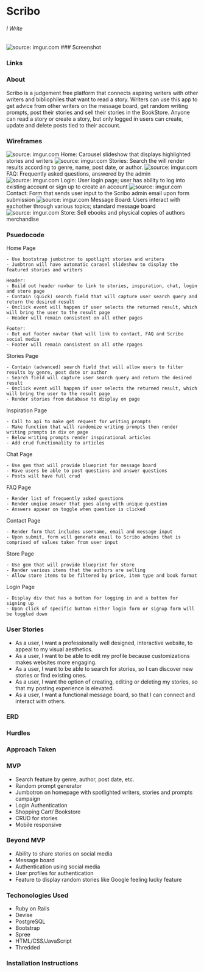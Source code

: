 # Scribo
###### I Write
<img src="http://i.imgur.com/TF0ILTg.png" title="source: imgur.com" />
### Screenshot

### Links

### About
Scribo is a judgement free platform that connects aspiring writers with other writers and bibliophiles that want to read a story. Writers can use this app to get advice from other writers on the message board, get random writing prompts, post their stories and sell their stories in the BookStore. Anyone can read a story or create a story, but only logged in users can create, update and delete posts tied to their account.

### Wireframes
<img src="http://i.imgur.com/j2MBNo3.png" title="source: imgur.com" />
Home: Carousel slideshow that displays highlighted stories and writers

<img src="http://i.imgur.com/LeLGCsN.png" title="source: imgur.com" />
Stories: Search the will render results according to genre, name, post date, or author.

<img src="http://i.imgur.com/8twHiYv.png" title="source: imgur.com" />
FAQ: Frequently asked questions, answered by the admin

<img src="http://i.imgur.com/lVUZCxe.png" title="source: imgur.com" />
Login: User login page; user has ability to log into existing account or sign up to create an account

<img src="http://i.imgur.com/PyoJNH9.png" title="source: imgur.com" />
Contact: Form that sends user input to the Scribo admin email upon form submission 

<img src="http://i.imgur.com/uz5zCTa.png" title="source: imgur.com" />
Message Board: Users interact with eachother through various topics; standard message board

<img src="http://i.imgur.com/vJ1YD2P.png" title="source: imgur.com" />
Store: Sell ebooks and physical copies of authors merchandise 

### Psuedocode
Home Page

```
- Use bootstrap jumbotron to spotlight stories and writers
- Jumbtron will have automatic carasel slideshow to display the featured stories and writers

Header: 
- Build out header navbar to link to stories, inspiration, chat, login and store page
- Contain (quick) search field that will capture user search query and return the desired result
- Onclick event will happen if user selects the returned result, which will bring the user to the result page
- Header will remain consistent on all other pages

Footer:
- But out footer navbar that will link to contact, FAQ and Scribo social media 
- Footer will remain consistent on all othe rpages
```
Stories Page

```
- Contain (advanced) search field that will allow users to filter results by genre, post date or author
- Search field will capture user search query and return the desired result
- Onclick event will happen if user selects the returned result, which will bring the user to the result page
- Render stories from database to display on page
```

Inspiration Page

```
- Call to api to make get request for writing prompts
- Make function that will randomize writing prompts then render writing prompts in div on page
- Below writing prompts render inspirational articles
- Add crud functionality to articles 
```
Chat Page

```
- Use gem that will provide blueprint for message board
- Have users be able to post questions and answer questions
- Posts will have full crud
```

FAQ Page

```
- Render list of frequently asked questions
- Render unqiue answer that goes along with unique question
- Answers appear on toggle when question is clicked 
```
Contact Page

```
- Render form that includes username, email and message input
- Upon submit, form will generate email to Scribo admins that is comprised of values taken from user input
```

Store Page

```
- Use gem that will provide blueprint for store
- Render various items that the authors are selling
- Allow store items to be filtered by price, item type and book format
```

Login Page

```
- Display div that has a button for logging in and a button for signing up
- Upon click of specific button either login form or signup form will be toggled down 
```

### User Stories
- As a user, I want a professionally well designed, interactive website, to appeal to my visual aesthetics.
- As a user, I want to be able to edit my profile because customizations makes websites more engaging.
- As a user, I want to be able to search for stories, so I can discover new stories or find existing ones.
- As a user, I want the option of creating, editing or deleting my stories, so that my posting experience is elevated.
- As a user, I want a functional message board, so that I can connect and interact with others. 
 
### ERD

### Hurdles

### Approach Taken

### MVP
- Search feature by genre, author, post date, etc.
- Random prompt generator
- Jumbotron on homepage with spotlighted writers, stories and prompts campaign
- Login Authentication
- Shopping Cart/ Bookstore 
- CRUD for stories
- Mobile responsive

### Beyond MVP
- Ability to share stories on social media
- Message board 
- Authentication using social media 
- User profiles for authentication
- Feature to display random stories like Google feeling lucky feature

### Techonologies Used
- Ruby on Rails
- Devise 
- PostgreSQL
- Bootstrap
- Spree
- HTML/CSS/JavaScript
- Thredded

### Installation Instructions
